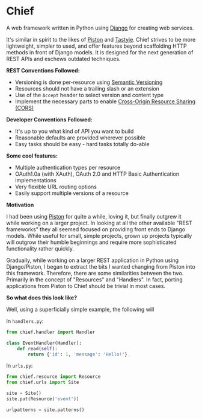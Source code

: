 Chief
=====

A web framework written in Python using [Django][django] for creating web services.

It's similar in spirit to the likes of [Piston][piston] and [Tastyie][tastypie]. Chief strives to be more lightweight, simpler to used, and offer features beyond scaffolding HTTP methods in front of Django models. It is designed for the next generation of REST APIs and eschews outdated techniques.

**REST Conventions Followed:**

* Versioning is done per-resource using [Semantic Versioning][semver]
* Resources should not have a trailing slash or an extension
* Use of the `Accept` header to select version and content type
* Implement the necessary parts to enable [Cross-Origin Resource Sharing (CORS)][cors]

**Developer Conventions Followed:**

* It's up to you what kind of API you want to build
* Reasonable defaults are provided wherever possible
* Easy tasks should be easy - hard tasks totally do-able

**Some cool features:**

* Multiple authentication types per resource
* OAuth1.0a (with XAuth), OAuth 2.0 and HTTP Basic Authentication implementations
* Very flexible URL routing options
* Easily support multiple versions of a resource

**Motivation**

I had been using [Piston][piston] for quite a while, loving it, but finally outgrew it while working on a larger project. In looking at all the other available "REST frameworks" they all seemed focused on providing front ends to Django models. While useful for small, simple projects, grown up projects typically will outgrow their humble beginnings and require more sophisticated functionality rather quickly.

Gradually, while working on a larger REST application in Python using Django/Piston, I began to extract the bits I wanted changing from Piston into this framework. Therefore, there are some similarities between the two. Primarily in the concept of "Resources" and "Handlers". In fact, porting applications from Piston to Chief should be trivial in most cases.

**So what does this look like?**

Well, using a superficially simple example, the following will 

In `handlers.py`:
```python
from chief.handler import Handler

class EventHandler(Handler):
	def read(self):
		return {'id': 1, 'message': 'Hello!'}
```

In `urls.py`:
```python
from chief.resource import Resource
from chief.urls import Site

site = Site()
site.put(Resource('event'))

urlpatterns = site.patterns()
```


[django]: http://djangoproject.com
[piston]: https://bitbucket.org/jespern/django-piston/wiki/Home
[tastypie]: http://tastypieapi.org/
[semver]: http://semver.org/
[cors]: http://www.w3.org/TR/cors/